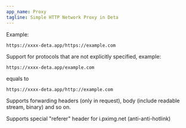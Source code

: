 ```yaml
---
app_name: Proxy
tagline: Simple HTTP Network Proxy in Deta
---
```


Example:

```
https://xxxx-deta.app/https://example.com
```

Support for protocols that are not explicitly specified, example:

```
https://xxxx-deta.app/example.com
```
equals to
```
https://xxxx-deta.app/http://example.com
```

Supports forwarding headers (only in request), body (include readable stream, binary) and so on.

Supports special "referer" header for i.pximg.net (anti-anti-hotlink)
